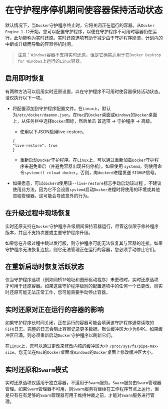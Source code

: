 # 在守护程序停机期间使容器保持活动状态

默认情况下，当`Docker`守护程序终止时，它将关闭正在运行的容器。从`Docker Engine 1.12`开始，您可以配置守护程序，以便在守护程序不可用时容器仍在运行。此功能称为实时还原。实时还原选项有助于减少由于守护程序崩溃，计划内的中断或升级而导致的容器停机时间。

> 注意：`Windows`容器不支持实时还原，但是它确实适用于在`Docker Desktop for Windows`上运行的`Linux`容器。

## 启用即时恢复
有两种方法可以启用实时还原设置，以在守护程序不可用时使容器保持活动状态。请仅执行以下一项。

- 将配置添加到守护程序配置文件。在`Linux上`，默认为`/etc/docker/daemon.json`。在`Mac`的`Docker`桌面或`Windows`的`Docker`桌面上，从任务栏中选择`Docker`图标，然后单击 首选项 -> 守护程序 -> 高级。

	- 使用以下JSON启用live-restore。
	```shell
	{
  	"live-restore": true
	}
	```
	- 重新启动`Docker`守护程序。在`Linux`上，可以通过重新加载`Docker`守护程序来避免重启（并避免容器出现任何停机）。如果使用 `systemd`，则使用命令`systemctl reload docker`。否则，向`dockerd`进程发送 `SIGHUP`信号。

- 如果愿意，可以`dockerd`使用该`--live-restore`标志手动启动该过程 。不建议使用此方法，因为它不会设置`systemd`启动`Docker`进程时将使用的环境或其他进程管理器。这可能会导致意外的行为。

## 在升级过程中现场恢复
实时还原支持在`Docker`守护程序升级期间保持容器运行，尽管这仅限于修补程序版本，并且不支持次要或主要守护程序升级。

如果您在升级过程中跳过发行版，则守护程序可能无法恢复其与容器的连接。如果守护程序无法恢复连接，则它无法管理正在运行的容器，您必须手动停止它们。

## 在重新启动时恢复活跃状态
仅当守护程序选项（例如网桥`IP`地址和图形驱动程序）未更改时，实时还原选项才可用于还原容器。如果这些守护程序级别的配置选项中的任何一个已更改，则实时还原可能无法正常工作，您可能需要手动停止容器。

## 实时还原对正在运行的容器的影响
如果守护程序长时间关闭，正在运行的容器可能会填满该守护程序通常读取的`FIFO`日志。完整的日志会阻止容器记录更多数据。默认缓冲区大小为64K。如果缓冲区已满，则必须重新启动`Docker`守护程序以刷新它们。

在`Linux`上，您可以通过更改来修改内核的缓冲区大小 `/proc/sys/fs/pipe-max-size`。您无法在`Mac`的`Docker`桌面或`Windows`的`Docker`桌面上修改缓冲区大小。

## 实时还原和`Swarm`模式
实时还原选项仅适用于独立容器，不适用于`Swarm`服务。`Swarm`服务由`Swarm`管理器管理。如果`Swarm`管理器不可用，则`Swarm`服务将继续在工作程序节点上运行，但是只有在有足够的`Swarm`管理器可用于维持仲裁之前，才能对`Swarm`服务进行管理。